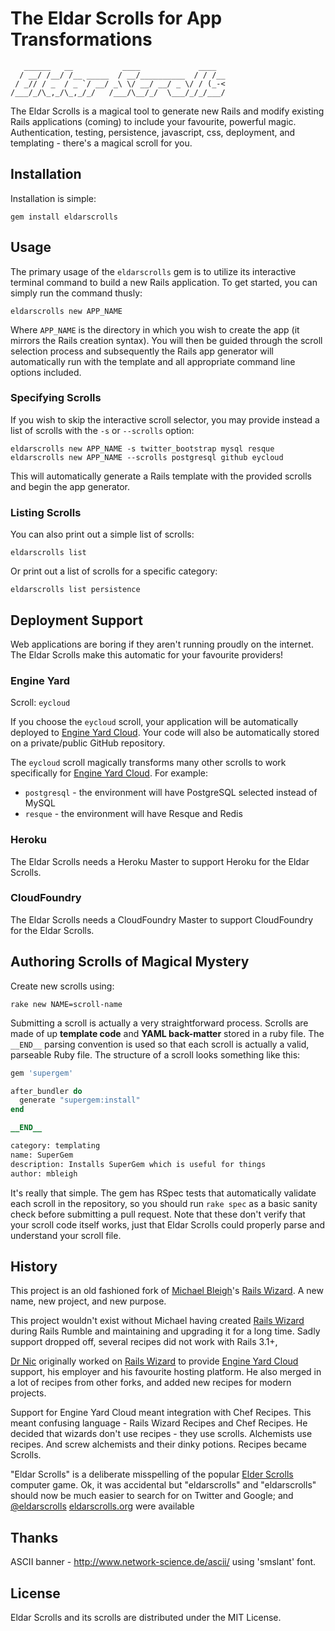 # The Eldar Scrolls for App Transformations

```
   ______   __           ____             ____  
  / __/ /__/ /__ _____  / __/__________  / / /__
 / _// / _  / _ `/ __/ _\ \/ __/ __/ _ \/ / (_-<
/___/_/\_,_/\_,_/_/   /___/\__/_/  \___/_/_/___/
```

The Eldar Scrolls is a magical tool to generate new Rails and modify existing Rails applications (coming) to include your favourite, powerful magic. Authentication, testing, persistence, javascript, css, deployment, and templating - there's a magical scroll for you.

## Installation

Installation is simple:

    gem install eldarscrolls

## Usage

The primary usage of the `eldarscrolls` gem is to utilize its interactive terminal command to build a new Rails application. To get started, you can simply run the command thusly:

    eldarscrolls new APP_NAME

Where `APP_NAME` is the directory in which you wish to create the app (it mirrors the Rails creation syntax). You will then be guided through the scroll selection process and subsequently the Rails app generator will automatically run with the template and all appropriate command line options included.

### Specifying Scrolls

If you wish to skip the interactive scroll selector, you may provide instead a list of scrolls with the `-s` or `--scrolls` option:

    eldarscrolls new APP_NAME -s twitter_bootstrap mysql resque
    eldarscrolls new APP_NAME --scrolls postgresql github eycloud

This will automatically generate a Rails template with the provided scrolls and begin the app generator.

### Listing Scrolls

You can also print out a simple list of scrolls:

    eldarscrolls list

Or print out a list of scrolls for a specific category:

    eldarscrolls list persistence

## Deployment Support

Web applications are boring if they aren't running proudly on the internet. The Eldar Scrolls make this automatic for your favourite providers!

### Engine Yard

Scroll: `eycloud`

If you choose the `eycloud` scroll, your application will be automatically deployed to [Engine Yard Cloud][6]. Your code will also be automatically stored on a private/public GitHub repository.

The `eycloud` scroll magically transforms many other scrolls to work specifically for [Engine Yard Cloud][6]. For example:

* `postgresql` - the environment will have PostgreSQL selected instead of MySQL
* `resque` - the environment will have Resque and Redis

### Heroku

The Eldar Scrolls needs a Heroku Master to support Heroku for the Eldar Scrolls. 

### CloudFoundry

The Eldar Scrolls needs a CloudFoundry Master to support CloudFoundry for the Eldar Scrolls. 

## Authoring Scrolls of Magical Mystery

Create new scrolls using:

    rake new NAME=scroll-name

Submitting a scroll is actually a very straightforward process. Scrolls are made of up **template code** and **YAML back-matter** stored in a ruby file. The `__END__` parsing convention is used so that each scroll is actually a valid, parseable Ruby file. The structure of a scroll looks something like this:

```ruby
gem 'supergem'

after_bundler do
  generate "supergem:install"
end

__END__

category: templating
name: SuperGem
description: Installs SuperGem which is useful for things
author: mbleigh
```

It's really that simple. The gem has RSpec tests that automatically validate each scroll in the repository, so you should run `rake spec` as a basic sanity check before submitting a pull request. Note that these don't verify that your scroll code itself works, just that Eldar Scrolls could properly parse and understand your scroll file.

## History

This project is an old fashioned fork of [Michael Bleigh][5]'s [Rails Wizard][4]. A new name, new project, and new purpose. 

This project wouldn't exist without Michael having created [Rails Wizard][4] during Rails Rumble and maintaining and upgrading it for a long time. Sadly support dropped off, several recipes did not work with Rails 3.1+, 

[Dr Nic][7] originally worked on [Rails Wizard][4] to provide [Engine Yard Cloud][6] support, his employer and his favourite hosting platform. He also merged in a lot of recipes from other forks, and added new recipes for modern projects.

Support for Engine Yard Cloud meant integration with Chef Recipes. This meant confusing language - Rails Wizard Recipes and Chef Recipes. He decided that wizards don't use recipes - they use scrolls. Alchemists use recipes. And screw alchemists and their dinky potions. Recipes became Scrolls.

"Eldar Scrolls" is a deliberate misspelling of the popular [Elder Scrolls][8] computer game. Ok, it was accidental but "eldarscrolls" and "eldarscrolls" should now be much easier to search for on Twitter and Google; and [@eldarscrolls][9] [eldarscrolls.org][10] were available

## Thanks

ASCII banner - http://www.network-science.de/ascii/ using 'smslant' font.

## License

Eldar Scrolls and its scrolls are distributed under the MIT License.

[1]:http://eldarscrolls.org/
[2]:https://github.com/drnic/eldarscrolls
[2]:https://github.com/drnic/eldarscrolls/tree/master/scrolls
[4]:https://github.com/intridea/rails_wizard
[5]:https://github.com/mbleigh
[6]:http://www.engineyard.com/products/cloud
[7]:http://drnicwilliams.com
[8]:http://www.elderscrolls.com/
[9]:https://twitter.com/elderscrolls
[10]:http://elderscrolls.org
